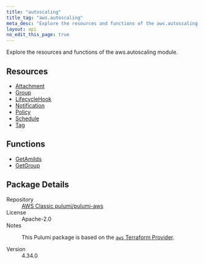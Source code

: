 ```yaml
---
title: "autoscaling"
title_tag: "aws.autoscaling"
meta_desc: "Explore the resources and functions of the aws.autoscaling module."
layout: api
no_edit_this_page: true
---
```


<!-- WARNING: this file was generated by Pulumi Docs Generator. -->
<!-- Do not edit by hand unless you're certain you know what you are doing! -->

Explore the resources and functions of the aws.autoscaling module.

<h2 id="resources">Resources</h2>
<ul class="api">
    <li><a href="attachment/" title="Attachment"><span class="api-symbol api-symbol--resource"></span>Attachment</a></li>
    <li><a href="group/" title="Group"><span class="api-symbol api-symbol--resource"></span>Group</a></li>
    <li><a href="lifecyclehook/" title="LifecycleHook"><span class="api-symbol api-symbol--resource"></span>LifecycleHook</a></li>
    <li><a href="notification/" title="Notification"><span class="api-symbol api-symbol--resource"></span>Notification</a></li>
    <li><a href="policy/" title="Policy"><span class="api-symbol api-symbol--resource"></span>Policy</a></li>
    <li><a href="schedule/" title="Schedule"><span class="api-symbol api-symbol--resource"></span>Schedule</a></li>
    <li><a href="tag/" title="Tag"><span class="api-symbol api-symbol--resource"></span>Tag</a></li>
</ul>

<h2 id="functions">Functions</h2>
<ul class="api">
    <li><a href="getamiids/" title="GetAmiIds"><span class="api-symbol api-symbol--function"></span>GetAmiIds</a></li>
    <li><a href="getgroup/" title="GetGroup"><span class="api-symbol api-symbol--function"></span>GetGroup</a></li>
</ul>

<h2 id="package-details">Package Details</h2>
<dl class="package-details">
	<dt>Repository</dt>
	<dd><a href="https://github.com/pulumi/pulumi-aws">AWS Classic pulumi/pulumi-aws</a></dd>
	<dt>License</dt>
	<dd>Apache-2.0</dd>
	<dt>Notes</dt>
	<dd><p>This Pulumi package is based on the <a href="https://github.com/hashicorp/terraform-provider-aws"><code>aws</code> Terraform Provider</a>.</p>
</dd>
	<dt>Version</dt>
	<dd>4.34.0</dd>
</dl>

